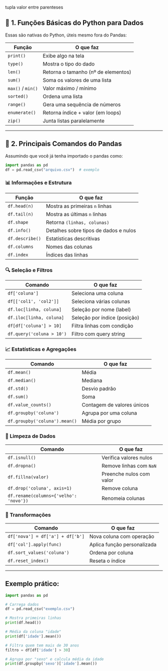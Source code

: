 tupla valor entre parenteses
## 🔹 1. **Funções Básicas do Python para Dados**

Essas são nativas do Python, úteis mesmo fora do Pandas:

| Função            | O que faz                           |
| ----------------- | ----------------------------------- |
| `print()`         | Exibe algo na tela                  |
| `type()`          | Mostra o tipo do dado               |
| `len()`           | Retorna o tamanho (nº de elementos) |
| `sum()`           | Soma os valores de uma lista        |
| `max()` / `min()` | Valor máximo / mínimo               |
| `sorted()`        | Ordena uma lista                    |
| `range()`         | Gera uma sequência de números       |
| `enumerate()`     | Retorna índice + valor (em loops)   |
| `zip()`           | Junta listas paralelamente          |

---

## 🔹 2. **Principais Comandos do Pandas**

Assumindo que você já tenha importado o pandas como:

```python
import pandas as pd
df = pd.read_csv("arquivo.csv")  # exemplo
```

### 📊 Informações e Estrutura

| Função          | O que faz                             |
| --------------- | ------------------------------------- |
| `df.head(n)`    | Mostra as primeiras `n` linhas        |
| `df.tail(n)`    | Mostra as últimas `n` linhas          |
| `df.shape`      | Retorna `(linhas, colunas)`           |
| `df.info()`     | Detalhes sobre tipos de dados e nulos |
| `df.describe()` | Estatísticas descritivas              |
| `df.columns`    | Nomes das colunas                     |
| `df.index`      | Índices das linhas                    |

### 🔍 Seleção e Filtros

| Comando                   | O que faz                    |
| ------------------------- | ---------------------------- |
| `df['coluna']`            | Seleciona uma coluna         |
| `df[['col1', 'col2']]`    | Seleciona várias colunas     |
| `df.loc[linha, coluna]`   | Seleção por nome (label)     |
| `df.iloc[linha, coluna]`  | Seleção por índice (posição) |
| `df[df['coluna'] > 10]`   | Filtra linhas com condição   |
| `df.query('coluna > 10')` | Filtro com query string      |

### 📈 Estatísticas e Agregações

| Comando                       | O que faz                  |
| ----------------------------- | -------------------------- |
| `df.mean()`                   | Média                      |
| `df.median()`                 | Mediana                    |
| `df.std()`                    | Desvio padrão              |
| `df.sum()`                    | Soma                       |
| `df.value_counts()`           | Contagem de valores únicos |
| `df.groupby('coluna')`        | Agrupa por uma coluna      |
| `df.groupby('coluna').mean()` | Média por grupo            |

### 🧹 Limpeza de Dados

| Comando                                | O que faz                |
| -------------------------------------- | ------------------------ |
| `df.isnull()`                          | Verifica valores nulos   |
| `df.dropna()`                          | Remove linhas com `NaN`  |
| `df.fillna(valor)`                     | Preenche nulos com valor |
| `df.drop('coluna', axis=1)`            | Remove coluna            |
| `df.rename(columns={'velho': 'novo'})` | Renomeia colunas         |

### 🔧 Transformações

| Comando                          | O que faz                   |
| -------------------------------- | --------------------------- |
| `df['nova'] = df['a'] + df['b']` | Nova coluna com operação    |
| `df['col'].apply(func)`          | Aplica função personalizada |
| `df.sort_values('coluna')`       | Ordena por coluna           |
| `df.reset_index()`               | Reseta o índice             |

---

## Exemplo prático:

```python
import pandas as pd

# Carrega dados
df = pd.read_csv("exemplo.csv")

# Mostra primeiras linhas
print(df.head())

# Média da coluna "idade"
print(df['idade'].mean())

# Filtra quem tem mais de 30 anos
filtro = df[df['idade'] > 30]

# Agrupa por "sexo" e calcula média da idade
print(df.groupby('sexo')['idade'].mean())


